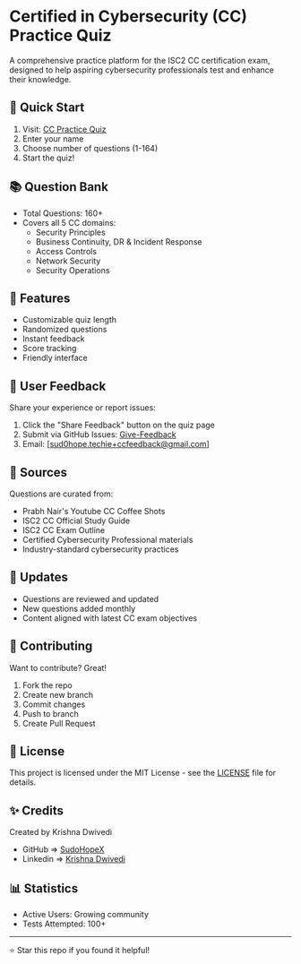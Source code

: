 # Certified in Cybersecurity (CC) Practice Quiz

A comprehensive practice platform for the ISC2 CC certification exam, designed to help aspiring cybersecurity professionals test and enhance their knowledge.

## 🚀 Quick Start
1. Visit: [CC Practice Quiz](https://sudohopex.github.io/cc-practice-quiz/)
2. Enter your name
3. Choose number of questions (1-164)
4. Start the quiz!

## 📚 Question Bank
- Total Questions: 160+
- Covers all 5 CC domains:
  - Security Principles
  - Business Continuity, DR & Incident Response
  - Access Controls
  - Network Security
  - Security Operations

## 🎯 Features
- Customizable quiz length
- Randomized questions
- Instant feedback
- Score tracking
- Friendly interface


## 💬 User Feedback
Share your experience or report issues:
1. Click the "Share Feedback" button on the quiz page
2. Submit via GitHub Issues: [Give-Feedback](https://github.com/sudohopex/cc-practice-quiz/issues/new?title=Feedback+@cc_practice_quiz&body=@sudohopex[Krishna+Dwivedi]%0A)
3. Email: [sud0hope.techie+ccfeedback@gmail.com]

## 📖 Sources
Questions are curated from:
- Prabh Nair's Youtube CC Coffee Shots
- ISC2 CC Official Study Guide
- ISC2 CC Exam Outline
- Certified Cybersecurity Professional materials
- Industry-standard cybersecurity practices


## 🔄 Updates
- Questions are reviewed and updated
- New questions added monthly
- Content aligned with latest CC exam objectives


## 🤝 Contributing
Want to contribute? Great!
1. Fork the repo
2. Create new branch
3. Commit changes 
4. Push to branch 
5. Create Pull Request

## 📝 License
This project is licensed under the MIT License - see the [LICENSE](LICENSE) file for details.

## ✨ Credits
Created by Krishna Dwivedi
- GitHub => [SudoHopeX](https://sudohopex.github.io/)
- Linkedin => [Krishna Dwivedi](https://linkedin.com/in/dkrishna0124)


## 📊 Statistics
- Active Users: Growing community
- Tests Attempted: 100+

<!--
- Average Success Rate: 75%
-->

---
⭐ Star this repo if you found it helpful!
